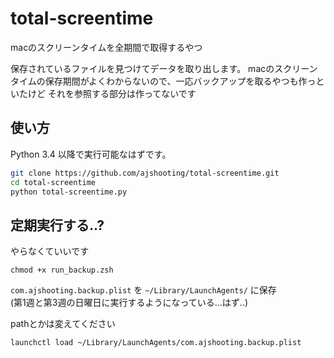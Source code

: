 # total-screentime

macのスクリーンタイムを全期間で取得するやつ

保存されているファイルを見つけてデータを取り出します。
macのスクリーンタイムの保存期間がよくわからないので、一応バックアップを取るやつも作っといたけど
それを参照する部分は作ってないです

## 使い方

Python 3.4 以降で実行可能なはずです。

```zsh
git clone https://github.com/ajshooting/total-screentime.git
cd total-screentime
python total-screentime.py
```

## 定期実行する..?

やらなくていいです

```cli
chmod +x run_backup.zsh
```

`com.ajshooting.backup.plist` を `~/Library/LaunchAgents/` に保存  
(第1週と第3週の日曜日に実行するようになっている...はず..)

pathとかは変えてください

```cli
launchctl load ~/Library/LaunchAgents/com.ajshooting.backup.plist
```
